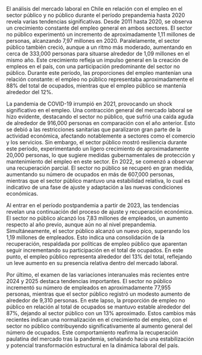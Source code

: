 El análisis del mercado laboral en Chile en relación con el empleo en el sector público y no público durante el período prepandemia hasta 2020 revela varias tendencias significativas. Desde 2011 hasta 2020, se observa un crecimiento constante del empleo general en ambos sectores. El sector no público experimentó un incremento de aproximadamente 1,11 millones de personas, alcanzando 7,97 millones en 2020. Paralelamente, el sector público también creció, aunque a un ritmo más moderado, aumentando en cerca de 333,000 personas para situarse alrededor de 1,09 millones en el mismo año. Este crecimiento refleja un impulso general en la creación de empleos en el país, con una participación predominante del sector no público. Durante este período, las proporciones del empleo mantenían una relación constante: el empleo no público representaba aproximadamente el 88% del total de ocupados, mientras que el empleo público se mantenía alrededor del 12%.

La pandemia de COVID-19 irrumpió en 2021, provocando un shock significativo en el empleo. Una contracción general del mercado laboral se hizo evidente, destacando el sector no público, que sufrió una caída aguda de alrededor de 916,000 personas en comparación con el año anterior. Esto se debió a las restricciones sanitarias que paralizaron gran parte de la actividad económica, afectando notablemente a sectores como el comercio y los servicios. Sin embargo, el sector público mostró resiliencia durante este período, experimentando un ligero crecimiento de aproximadamente 20,000 personas, lo que sugiere medidas gubernamentales de protección y mantenimiento del empleo en este sector. En 2022, se comenzó a observar una recuperación parcial. El sector no público se recuperó en gran medida, aumentando su número de ocupados en más de 607,000 personas, mientras que el sector público mantuvo una estabilidad relativa, lo cual es indicativo de una fase de ajuste y adaptación a las nuevas condiciones económicas.

Al entrar en el período postpandemia a partir de 2023, las tendencias revelan una continuación del proceso de ajuste y recuperación económica. El sector no público alcanzó los 7,83 millones de empleados, un aumento respecto al año previo, aunque aún no al nivel prepandemia. Simultáneamente, el sector público alcanzó un nuevo pico, superando los 1,19 millones de empleados. Esto indica una consolidación de la recuperación, respaldada por políticas de empleo público que aparentan seguir incrementando su participación en el total de ocupados. En este punto, el empleo público representa alrededor del 13% del total, reflejando un leve aumento en su presencia relativa dentro del mercado laboral.

Por último, el examen de las variaciones interanuales más recientes entre 2024 y 2025 destaca tendencias importantes. El sector no público incrementó su número de empleados en aproximadamente 77,955 personas, mientras que el sector público registró un modesto aumento de alrededor de 9,310 personas. En este lapso, la proporción de empleo no público en relación al total de ocupados se mantuvo estable alrededor del 87%, dejando al sector público con un 13% aproximado. Estos cambios más recientes indican una normalización en el crecimiento del empleo, con el sector no público contribuyendo significativamente al aumento general del número de ocupados. Este comportamiento reafirma la recuperación paulatina del mercado tras la pandemia, señalando hacia una estabilización y potencial transformación estructural en la dinámica laboral del país.

